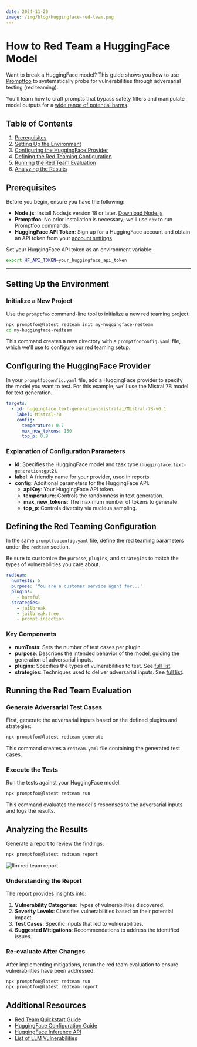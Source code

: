 ```yaml
---
date: 2024-11-20
image: /img/blog/huggingface-red-team.png
---
```


# How to Red Team a HuggingFace Model

Want to break a HuggingFace model? This guide shows you how to use [Promptfoo](https://github.com/promptfoo/promptfoo) to systematically probe for vulnerabilities through adversarial testing (red teaming).

You'll learn how to craft prompts that bypass safety filters and manipulate model outputs for a [wide range of potential harms](/docs/red-team/llm-vulnerability-types/).

<!-- truncate -->

## Table of Contents

1. [Prerequisites](#prerequisites)
2. [Setting Up the Environment](#setting-up-the-environment)
3. [Configuring the HuggingFace Provider](#configuring-the-huggingface-provider)
4. [Defining the Red Teaming Configuration](#defining-the-red-teaming-configuration)
5. [Running the Red Team Evaluation](#running-the-red-team-evaluation)
6. [Analyzing the Results](#analyzing-the-results)

## Prerequisites

Before you begin, ensure you have the following:

- **Node.js**: Install Node.js version 18 or later. [Download Node.js](https://nodejs.org/en/download/)
- **Promptfoo**: No prior installation is necessary; we'll use `npx` to run Promptfoo commands.
- **HuggingFace API Token**: Sign up for a HuggingFace account and obtain an API token from your [account settings](https://huggingface.co/settings/tokens).

Set your HuggingFace API token as an environment variable:

```bash
export HF_API_TOKEN=your_huggingface_api_token
```

---

## Setting Up the Environment

### Initialize a New Project

Use the `promptfoo` command-line tool to initialize a new red teaming project:

```bash
npx promptfoo@latest redteam init my-huggingface-redteam
cd my-huggingface-redteam
```

This command creates a new directory with a `promptfooconfig.yaml` file, which we'll use to configure our red teaming setup.

## Configuring the HuggingFace Provider

In your `promptfooconfig.yaml` file, add a HuggingFace provider to specify the model you want to test. For this example, we'll use the Mistral 7B model for text generation.

```yaml
targets:
  - id: huggingface:text-generation:mistralai/Mistral-7B-v0.1
    label: Mistral-7B
    config:
      temperature: 0.7
      max_new_tokens: 150
      top_p: 0.9
```

### Explanation of Configuration Parameters

- **id**: Specifies the HuggingFace model and task type (`huggingface:text-generation:gpt2`).
- **label**: A friendly name for your provider, used in reports.
- **config**: Additional parameters for the HuggingFace API.
  - **apiKey**: Your HuggingFace API token.
  - **temperature**: Controls the randomness in text generation.
  - **max_new_tokens**: The maximum number of tokens to generate.
  - **top_p**: Controls diversity via nucleus sampling.

## Defining the Red Teaming Configuration

In the same `promptfooconfig.yaml` file, define the red teaming parameters under the `redteam` section.

Be sure to customize the `purpose`, `plugins`, and `strategies` to match the types of vulnerabilities you care about.

```yaml
redteam:
  numTests: 5
  purpose: 'You are a customer service agent for...'
  plugins:
    - harmful
  strategies:
    - jailbreak
    - jailbreak:tree
    - prompt-injection
```

### Key Components

- **numTests**: Sets the number of test cases per plugin.
- **purpose**: Describes the intended behavior of the model, guiding the generation of adversarial inputs.
- **plugins**: Specifies the types of vulnerabilities to test. See [full list](/docs/red-team/llm-vulnerability-types/).
- **strategies**: Techniques used to deliver adversarial inputs. See [full list](/docs/red-team/configuration/#strategies).

## Running the Red Team Evaluation

### Generate Adversarial Test Cases

First, generate the adversarial inputs based on the defined plugins and strategies:

```bash
npx promptfoo@latest redteam generate
```

This command creates a `redteam.yaml` file containing the generated test cases.

### Execute the Tests

Run the tests against your HuggingFace model:

```bash
npx promptfoo@latest redteam run
```

This command evaluates the model's responses to the adversarial inputs and logs the results.

## Analyzing the Results

Generate a report to review the findings:

```bash
npx promptfoo@latest redteam report
```

![llm red team report](/img/riskreport-1@2x.png)

### Understanding the Report

The report provides insights into:

1. **Vulnerability Categories**: Types of vulnerabilities discovered.
2. **Severity Levels**: Classifies vulnerabilities based on their potential impact.
3. **Test Cases**: Specific inputs that led to vulnerabilities.
4. **Suggested Mitigations**: Recommendations to address the identified issues.

### Re-evaluate After Changes

After implementing mitigations, rerun the red team evaluation to ensure vulnerabilities have been addressed:

```bash
npx promptfoo@latest redteam run
npx promptfoo@latest redteam report
```

## Additional Resources

- [Red Team Quickstart Guide](/docs/red-team/quickstart/)
- [HuggingFace Configuration Guide](/docs/providers/huggingface/)
- [HuggingFace Inference API](https://huggingface.co/inference-api)
- [List of LLM Vulnerabilities](https://promptfoo.dev/docs/red-team/llm-vulnerability-types/)
